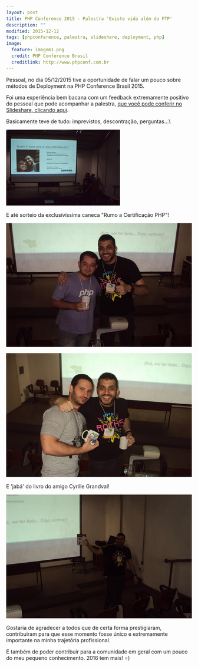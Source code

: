 ```yaml
---
layout: post
title: PHP Conference 2015 - Palestra 'Existe vida além do FTP'
description: ""
modified: 2015-12-12
tags: [phpconference, palestra, slideshare, deployment, php]
image:
  feature: imagem1.png
  credit: PHP Conference Brasil
  creditlink: http://www.phpconf.com.br
---
```




Pessoal, no dia 05/12/2015 tive a oportunidade de falar um pouco sobre métodos de Deployment na PHP Conference Brasil 2015.

Foi uma experiência bem bacana com um feedback extremamente positivo do pessoal que pode acompanhar a palestra, [que você pode conferir no Slideshare, clicando aqui](http://pt.slideshare.net/GustavoPereira54/existe-vida-alm-do-ftp).

Basicamente teve de tudo: imprevistos, descontração, perguntas...\

![](/images/phpconf2015-001.jpg)

E até sorteio da exclusivíssima caneca "Rumo a Certificação PHP"!

![](/images/phpconf-002.jpg)

![](/images/phpconf-003.jpg)

E 'jabá' do livro do amigo Cyrille Grandval!

![](/images/phpconf-004.jpg)


Gostaria de agradecer a todos que de certa forma prestigiaram, contribuiram para que esse momento fosse único e extremamente importante na minha trajetória profissional.

E também de poder contribuir para a comunidade em geral com um pouco do meu pequeno conhecimento. 2016 tem mais! =)

